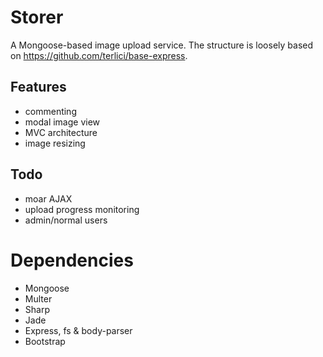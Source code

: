 # Storer

A Mongoose-based image upload service. The structure is loosely based on https://github.com/terlici/base-express.

## Features

- commenting
- modal image view
- MVC architecture
- image resizing

## Todo

- moar AJAX
- upload progress monitoring
- admin/normal users

# Dependencies

- Mongoose
- Multer
- Sharp
- Jade
- Express, fs & body-parser
- Bootstrap